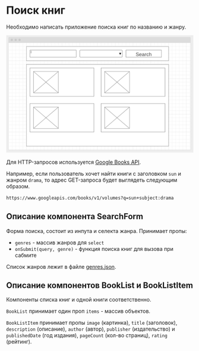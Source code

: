 # Поиск книг

Необходимо написать приложение поиска книг по названию и жанру.

![preview](./mockup/preview.jpg)

Для HTTP-запросов используется
[Google Books API](https://developers.google.com/books/docs/v1/using#WorkingVolumes).

Например, если пользователь хочет найти книги с заголовком `sun` и жанром
`drama`, то адрес GET-запроса будет выглядеть следующим образом.

```bash
https://www.googleapis.com/books/v1/volumes?q=sun+subject:drama
```

## Описание компонента SearchForm

Форма поиска, состоит из инпута и селекта жанра. Принимает пропы:

- `genres` - массив жанров для `select`
- `onSubmit(query, genre)` - функция поиска книг для вызова при сабмите

Список жанров лежит в файле [genres.json](./genres.json).

## Описание компонентов BookList и BookListItem

Компоненты списка книг и одной книги соответственно.

`BookList` принимает один проп `items` - массив объектов.

`BookListItem` принимает пропы `image` (картинка), `title` (заголовок),
`description` (описание), `author` (автор), `publisher` (издательство) и
`publishedDate` (год издания), `pageCount` (кол-во страниц), `rating` (рейтинг).
